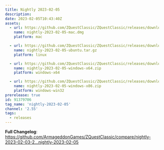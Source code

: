 ```yaml
---
title: Nightly 2023-02-05
description: 
date: 2023-02-05T10:43:40Z
assets: 
  - url: https://github.com/ZQuestClassic/ZQuestClassic/releases/download/nightly-2023-02-05/nightly-2023-02-05-mac.dmg
    name: nightly-2023-02-05-mac.dmg
    platform: mac

  - url: https://github.com/ZQuestClassic/ZQuestClassic/releases/download/nightly-2023-02-05/nightly-2023-02-05-ubuntu.tar.gz
    name: nightly-2023-02-05-ubuntu.tar.gz
    platform: linux

  - url: https://github.com/ZQuestClassic/ZQuestClassic/releases/download/nightly-2023-02-05/nightly-2023-02-05-windows-x64.zip
    name: nightly-2023-02-05-windows-x64.zip
    platform: windows-x64

  - url: https://github.com/ZQuestClassic/ZQuestClassic/releases/download/nightly-2023-02-05/nightly-2023-02-05-windows-x86.zip
    name: nightly-2023-02-05-windows-x86.zip
    platform: windows-win32
prerelease: true
id: 91379706
tag_name: 'nightly-2023-02-05'
channel: '2.55'
tags:
  - releases
---
```


**Full Changelog**: https://github.com/ArmageddonGames/ZQuestClassic/compare/nightly-2023-02-03-2...nightly-2023-02-05
